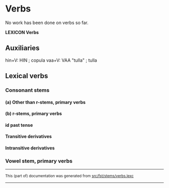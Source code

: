# Verbs
No work has been done on verbs so far.

**LEXICON Verbs** 

## Auxiliaries

hin+V: HIN ; copula
vaa+V: VAA "tulla" ; tulla

## Lexical verbs

### Consonant stems

#### (a) Other than r-stems, primary verbs

#### (b) r-stems, primary verbs

#### id past tense

#### Transitive derivatives

#### Intransitive derivatives

### Vowel stem, primary verbs

* * *

<small>This (part of) documentation was generated from [src/fst/stems/verbs.lexc](https://github.com/giellalt/lang-rmf/blob/main/src/fst/stems/verbs.lexc)</small>

---


